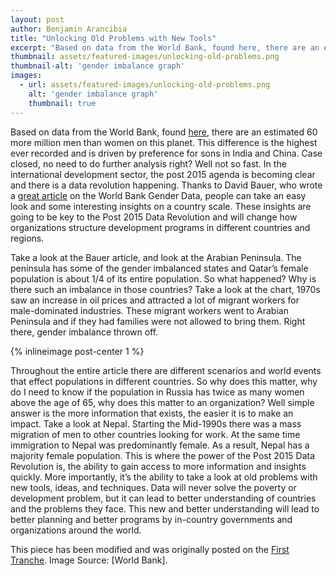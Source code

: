 ```yaml
---
layout: post
author: Benjamin Arancibia
title: "Unlocking Old Problems with New Tools"
excerpt: "Based on data from the World Bank, found here, there are an estimated 60 more million men than women on this planet. This difference is the highest ever recorded and is driven by preference for sons in India and China. Case closed, no need to do further analysis right? Well not so fast..."
thumbnail: assets/featured-images/unlocking-old-problems.png
thumbnail-alt: 'gender imbalance graph'
images:
  - url: assets/featured-images/unlocking-old-problems.png
    alt: 'gender imbalance graph'
    thumbnail: true
---
```


Based on data from the World Bank, found [here](http://data.worldbank.org/indicator/SP.POP.TOTL.FE.ZS/countries/1W?display=default), there are an estimated 60 more million men than women on this planet. This difference is the highest ever recorded and is driven by preference for sons in India and China. Case closed, no need to do further analysis right? Well not so fast. In the international development sector, the post 2015 agenda is becoming clear and there is a data revolution happening. Thanks to David Bauer, who wrote a [great article](http://qz.com/335183/heres-why-men-on-earth-outnumber-women-by-60-million/) on the World Bank Gender Data, people can take an easy look and some interesting insights on a country scale. These insights are going to be key to the Post 2015 Data Revolution and will change how organizations structure development programs in different countries and regions.

Take a look at the Bauer article, and look at the Arabian Peninsula. The peninsula has some of the gender imbalanced states and Qatar’s female population is about 1/4 of its entire population. So what happened? Why is there such an imbalance in those countries? Take a look at the chart, 1970s saw an increase in oil prices and attracted a lot of migrant workers for male-dominated industries. These migrant workers went to Arabian Peninsula and if they had families were not allowed to bring them. Right there, gender imbalance thrown off.

{% inlineimage post-center 1 %}

Throughout the entire article there are different scenarios and world events that effect populations in different countries. So why does this matter, why do I need to know if the population in Russia has twice as many women above the age of 65, why does this matter to an organization? Well simple answer is the more information that exists, the easier it is to make an impact. Take a look at Nepal. Starting the Mid-1990s there was a mass migration of men to other countries looking for work. At the same time immigration to Nepal was predominantly female. As a result, Nepal has a majority female population. This is where the power of the Post 2015 Data Revolution is, the ability to gain access to more information and insights quickly. More importantly, it’s the ability to take a look at old problems with new tools, ideas, and techniques. Data will never solve the poverty or development problem, but it can lead to better understanding of countries and the problems they face. This new and better understanding will lead to better planning and better programs by in-country governments and organizations around the world.

This piece has been modified and was originally posted on the [First Tranche](http://aiddata.org/blog/this-week-unlocking-old-problems-with-new-tools). Image Source: [World Bank].
